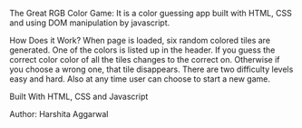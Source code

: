 The Great RGB Color Game: 
It is a color guessing app built with HTML, CSS and using DOM manipulation by javascript. 


How Does it Work?
When page is loaded, six random colored tiles are generated. One of the colors is listed up in the header. If you guess the correct color
color of all the tiles changes to the correct on. Otherwise if you choose a wrong one, that tile disappears. There are two difficulty levels
easy and hard. Also at any time user can choose to start a new game.

Built With
HTML, CSS and Javascript


Author:
Harshita Aggarwal
